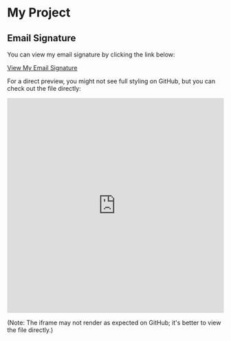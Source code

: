 # My Project

## Email Signature

You can view my email signature by clicking the link below:

[View My Email Signature](https://tanvir-eva.github.io/mail-signature/)

For a direct preview, you might not see full styling on GitHub, but you can check out the file directly:

<iframe src="https://tanvir-eva.github.io/mail-signature/" style="border:none; width:100%; height:500px;"></iframe>

(Note: The iframe may not render as expected on GitHub; it's better to view the file directly.)

